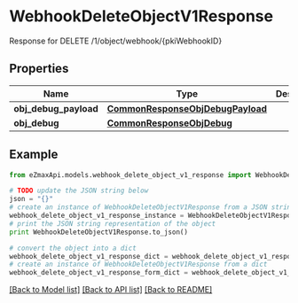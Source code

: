 # WebhookDeleteObjectV1Response

Response for DELETE /1/object/webhook/{pkiWebhookID}

## Properties

Name | Type | Description | Notes
------------ | ------------- | ------------- | -------------
**obj_debug_payload** | [**CommonResponseObjDebugPayload**](CommonResponseObjDebugPayload.md) |  | 
**obj_debug** | [**CommonResponseObjDebug**](CommonResponseObjDebug.md) |  | [optional] 

## Example

```python
from eZmaxApi.models.webhook_delete_object_v1_response import WebhookDeleteObjectV1Response

# TODO update the JSON string below
json = "{}"
# create an instance of WebhookDeleteObjectV1Response from a JSON string
webhook_delete_object_v1_response_instance = WebhookDeleteObjectV1Response.from_json(json)
# print the JSON string representation of the object
print WebhookDeleteObjectV1Response.to_json()

# convert the object into a dict
webhook_delete_object_v1_response_dict = webhook_delete_object_v1_response_instance.to_dict()
# create an instance of WebhookDeleteObjectV1Response from a dict
webhook_delete_object_v1_response_form_dict = webhook_delete_object_v1_response.from_dict(webhook_delete_object_v1_response_dict)
```
[[Back to Model list]](../README.md#documentation-for-models) [[Back to API list]](../README.md#documentation-for-api-endpoints) [[Back to README]](../README.md)


